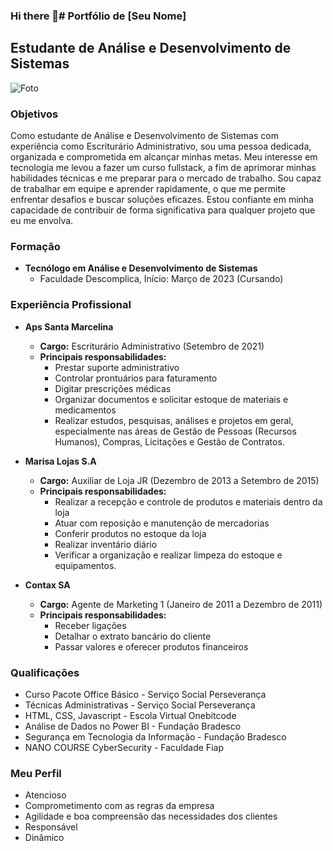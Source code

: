 ### Hi there 👋# Portfólio de [Seu Nome]
## Estudante de Análise e Desenvolvimento de Sistemas

![Foto](link_para_uma_foto_sua.jpg)

### Objetivos

Como estudante de Análise e Desenvolvimento de Sistemas com experiência como Escriturário Administrativo, sou uma pessoa dedicada, organizada e comprometida em alcançar minhas metas. Meu interesse em tecnologia me levou a fazer um curso fullstack, a fim de aprimorar minhas habilidades técnicas e me preparar para o mercado de trabalho. Sou capaz de trabalhar em equipe e aprender rapidamente, o que me permite enfrentar desafios e buscar soluções eficazes. Estou confiante em minha capacidade de contribuir de forma significativa para qualquer projeto que eu me envolva.

### Formação

- **Tecnólogo em Análise e Desenvolvimento de Sistemas**
  - Faculdade Descomplica, Início: Março de 2023 (Cursando)

### Experiência Profissional

- **Aps Santa Marcelina**
  - **Cargo:** Escriturário Administrativo (Setembro de 2021)
  - **Principais responsabilidades:**
    - Prestar suporte administrativo
    - Controlar prontuários para faturamento
    - Digitar prescrições médicas
    - Organizar documentos e solicitar estoque de materiais e medicamentos
    - Realizar estudos, pesquisas, análises e projetos em geral, especialmente nas áreas de Gestão de Pessoas (Recursos Humanos), Compras, Licitações e Gestão de Contratos.

- **Marisa Lojas S.A**
  - **Cargo:** Auxiliar de Loja JR (Dezembro de 2013 a Setembro de 2015)
  - **Principais responsabilidades:**
    - Realizar a recepção e controle de produtos e materiais dentro da loja
    - Atuar com reposição e manutenção de mercadorias
    - Conferir produtos no estoque da loja
    - Realizar inventário diário
    - Verificar a organização e realizar limpeza do estoque e equipamentos.

- **Contax SA**
  - **Cargo:** Agente de Marketing 1 (Janeiro de 2011 a Dezembro de 2011)
  - **Principais responsabilidades:**
    - Receber ligações
    - Detalhar o extrato bancário do cliente
    - Passar valores e oferecer produtos financeiros

### Qualificações

- Curso Pacote Office Básico - Serviço Social Perseverança
- Técnicas Administrativas - Serviço Social Perseverança
- HTML, CSS, Javascript - Escola Virtual Onebitcode
- Análise de Dados no Power BI - Fundação Bradesco
- Segurança em Tecnologia da Informação - Fundação Bradesco
- NANO COURSE CyberSecurity - Faculdade Fiap

### Meu Perfil

- Atencioso
- Comprometimento com as regras da empresa
- Agilidade e boa compreensão das necessidades dos clientes
- Responsável
- Dinâmico


<!--
**Marcu5-Viniciu5/Marcu5-Viniciu5** is a ✨ _special_ ✨ repository because its `README.md` (this file) appears on your GitHub profile.

Here are some ideas to get you started:

- 🔭 I’m currently working on ...
- 🌱 I’m currently learning ...
- 👯 I’m looking to collaborate on ...
- 🤔 I’m looking for help with ...
- 💬 Ask me about ...
- 📫 How to reach me: ...
- 😄 Pronouns: ...
- ⚡ Fun fact: ...
-->
